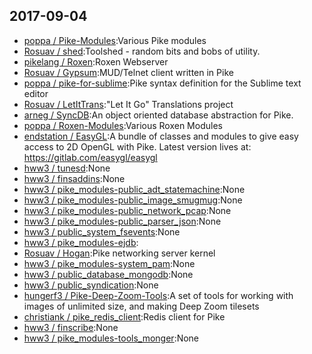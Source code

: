 ## 2017-09-04

* [poppa / Pike-Modules](https://github.com/poppa/Pike-Modules):Various Pike modules
* [Rosuav / shed](https://github.com/Rosuav/shed):Toolshed - random bits and bobs of utility.
* [pikelang / Roxen](https://github.com/pikelang/Roxen):Roxen Webserver
* [Rosuav / Gypsum](https://github.com/Rosuav/Gypsum):MUD/Telnet client written in Pike
* [poppa / pike-for-sublime](https://github.com/poppa/pike-for-sublime):Pike syntax definition for the Sublime text editor
* [Rosuav / LetItTrans](https://github.com/Rosuav/LetItTrans):"Let It Go" Translations project
* [arneg / SyncDB](https://github.com/arneg/SyncDB):An object oriented database abstraction for Pike.
* [poppa / Roxen-Modules](https://github.com/poppa/Roxen-Modules):Various Roxen Modules
* [endstation / EasyGL](https://github.com/endstation/EasyGL):A bundle of classes and modules to give easy access to 2D OpenGL with Pike. Latest version lives at: https://gitlab.com/easygl/easygl
* [hww3 / tunesd](https://github.com/hww3/tunesd):None
* [hww3 / finsaddins](https://github.com/hww3/finsaddins):None
* [hww3 / pike_modules-public_adt_statemachine](https://github.com/hww3/pike_modules-public_adt_statemachine):None
* [hww3 / pike_modules-public_image_smugmug](https://github.com/hww3/pike_modules-public_image_smugmug):None
* [hww3 / pike_modules-public_network_pcap](https://github.com/hww3/pike_modules-public_network_pcap):None
* [hww3 / pike_modules-public_parser_json](https://github.com/hww3/pike_modules-public_parser_json):None
* [hww3 / public_system_fsevents](https://github.com/hww3/public_system_fsevents):None
* [hww3 / pike_modules-ejdb](https://github.com/hww3/pike_modules-ejdb):
* [Rosuav / Hogan](https://github.com/Rosuav/Hogan):Pike networking server kernel
* [hww3 / pike_modules-system_pam](https://github.com/hww3/pike_modules-system_pam):None
* [hww3 / public_database_mongodb](https://github.com/hww3/public_database_mongodb):None
* [hww3 / public_syndication](https://github.com/hww3/public_syndication):None
* [hungerf3 / Pike-Deep-Zoom-Tools](https://github.com/hungerf3/Pike-Deep-Zoom-Tools):A set of tools for working with images of unlimited size, and making Deep Zoom tilesets
* [christiank / pike_redis_client](https://github.com/christiank/pike_redis_client):Redis client for Pike
* [hww3 / finscribe](https://github.com/hww3/finscribe):None
* [hww3 / pike_modules-tools_monger](https://github.com/hww3/pike_modules-tools_monger):None
